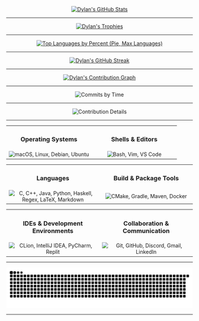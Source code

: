 <div align="center">
    <a href="https://github.com/dhodgson615">
        <img src="https://github-readme-stats.vercel.app/api?username=dhodgson615&show_icons=true&theme=gruvbox&count_private=true&include_all_commits=true"
             alt="Dylan's GitHub Stats" />
    </a>
</div>

---

<div align="center">
        <a href="https://github.com/dhodgson615">
            <img src="https://github-profile-trophy.vercel.app/?username=dhodgson615&theme=gruvbox&margin-w=20&margin-h=20&column=3"
                 alt="Dylan's Trophies" />
    </a>
</div>

---

<div align="center">
    <a href="https://github.com/dhodgson615">
        <img src="https://github-readme-stats.vercel.app/api/top-langs/?username=dhodgson615&theme=gruvbox&hide=html,css&layout=pie&langs_count=12"
             alt="Top Languages by Percent (Pie, Max Languages)"
             style="max-width:500px" />
    </a>
</div>

---

<div align="center">
        <a href="https://github.com/dhodgson615">
            <img src="https://github-readme-streak-stats.herokuapp.com/?user=dhodgson615&theme=gruvbox"
                 alt="Dylan's GitHub Streak" />
    </a>
</div>

---

<div align="center">
    <a href="https://github.com/dhodgson615">
        <img src="https://github-readme-activity-graph.vercel.app/graph?username=dhodgson615&theme=gruvbox"
             alt="Dylan's Contribution Graph" />
    </a>
</div>

---

<div align="center">
        <img src="https://github-profile-summary-cards.vercel.app/api/cards/productive-time?username=dhodgson615&theme=gruvbox&utcOffset=-4"
             alt="Commits by Time" />
</div>

---

<div align="center">
    <img src="https://github-profile-summary-cards.vercel.app/api/cards/profile-details?username=dhodgson615&theme=gruvbox"
         alt="Contribution Details" />
</div>

---

<div align="center">
        <table>
            <tr width="100%">
                <th align="center">
                    <h3>Operating Systems</h3>
            </th>
            <th align="center">
                <h3>Shells & Editors</h3>
            </th>
        </tr>
        <tr>
            <td width="50%" align="center">
                <img src="https://skillicons.dev/icons?i=apple,linux,debian,ubuntu"
                     alt="macOS, Linux, Debian, Ubuntu" />
            </td>
            <td width="50%" align="center">
                <img src="https://skillicons.dev/icons?i=bash,vim,vscode"
                     alt="Bash, Vim, VS Code" />
            </td>
        </tr>
    </table>
</div>
<div align="center">
        <table>
            <tr width="100%">
                <th align="center">
                    <h3>Languages</h3>
            </th>
            <th align="center">
                <h3>Build & Package Tools</h3>
            </th>
        </tr>
        <tr>
            <td width="50%" align="center">
                <img src="https://skillicons.dev/icons?i=c,cpp,java,py,haskell,latex"
                     alt="C, C++, Java, Python, Haskell, Regex, LaTeX, Markdown" />
            </td>
            <td width="50%" align="center">
                <img src="https://skillicons.dev/icons?i=cmake,gradle,maven,docker"
                     alt="CMake, Gradle, Maven, Docker" />
            </td>
        </tr>
    </table>
</div>
<div align="center">
        <table>
            <tr width="100%">
                <th align="center">
                    <h3>IDEs & Development Environments</h3>
            </th>
            <th align="center">
                <h3>Collaboration & Communication</h3>
            </th>
        </tr>
        <tr>
            <td width="50%" align="center">
                <img src="https://skillicons.dev/icons?i=clion,idea,pycharm,replit"
                     alt="CLion, IntelliJ IDEA, PyCharm, Replit" />
            </td>
            <td width="50%" align="center">
                <img src="https://skillicons.dev/icons?i=git,github,discord,gmail,linkedin"
                     alt="Git, GitHub, Discord, Gmail, LinkedIn" />
            </td>
        </tr>
    </table>
</div>

---

<div align="center">
    <img src="https://raw.githubusercontent.com/dhodgson615/dhodgson615/output/dist/github-contribution-grid-snake.svg"
         alt="Snake animation" />
</div>

---

